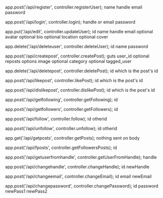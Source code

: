 app.post('/api/register', controller.registerUser);
name
handle
email
password

app.post('/api/login', controller.login);
handle or email
password

app.put('/api/edit', controller.updateUser);
id
name
handle
email
optional avatar
optional bio
optional location
optional cover

app.delete('/api/deleteuser', controller.deleteUser);
id
name
password

app.post('/api/createpost', controller.createPost);
guts
user_id
optional reposts
options image
optional category
optional tagged_user

app.delete('/api/deletepost', controller.deletePost);
id which is the post's id

app.post('/api/likepost', controller.likePost);
id which is the post's id

app.post('/api/dislikepost', controller.dislikePost);
id which is the post's id

app.post('/api/getfollowing', controller.getFollowing);
id

app.post('/api/getfollowers', controller.getFollowers);
id

app.post('/api/follow', controller.follow);
id
otherid

app.post('/api/unfollow', controller.unfollow);
id
otherid

app.get('/api/getposts', controller.getPosts);
nothing sent on body

app.post('/api/fposts', controller.getFollowersPosts);
id

app.post('/api/getuserfromhandle', controller.getUserFromHandle);
handle

app.post('/api/changehandle', controller.changeHandle);
id
newHandle

app.post('/api/changeemail', controller.changeEmail);
id
email
newEmail

app.post('/api/changepassword', controller.changePassword);
id
password
newPass1
newPass2
